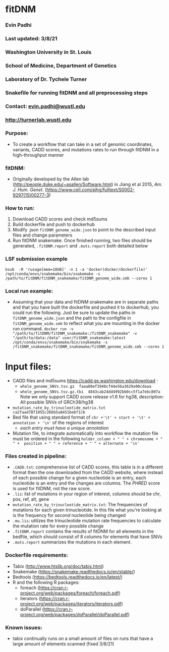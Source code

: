 # fitDNM
### Evin Padhi
### Last updated: 3/8/21
### Washington University in St. Louis
### School of Medicine, Department of Genetics
### Laboratory of Dr. Tychele Turner
### Snakefile for running fitDNM and all preprocessing steps
### Contact: evin.padhi@wustl.edu
### http://turnerlab.wustl.edu


### Purpose:
- To create a workflow that can take in a set of genomic coordinates, variants, CADD scores, and mutations rates to run through fitDNM in a high-throughput manner

### fitDNM:
- Originally developed by the Allen lab (http://people.duke.edu/~asallen/Software.html) in Jiang et al 2015, *Am. J. Hum. Genet.*  (https://www.cell.com/ajhg/fulltext/S0002-9297(15)00277-3)


### How to run:
1. Download CADD scores and check md5sums
2. Build dockerfile and push to dockerhub
3. Modify .json  `fitDNM_genome_wide.json` to point to the described input files and change parameters
4. Run fitDNM snakemake. Once finished running, two files should be generated, `.fitDNM.report` and `.muts.report` both detailed below

### LSF submission example
`bsub  -R 'rusage[mem=10GB]' -n 1 -a 'docker(docker/dockerfile)' /opt/conda/envs/snakemake/bin/snakemake -s /path/to/fitDNM/fitDNM_snakemake/fitDNM_genome_wide.smk --cores 1 `


### Local run example:
- Assuming that your data and fitDNM snakemake are in separate paths and that you have built the dockerfile and pushed it to dockerhub, you could run the following. Just be sure to update the paths in `fitDNM_genome_wide.json` and the path to the configfile in `fitDNM_genome_wide.smk` to reflect what you are mounting in the docker run command.
`docker run -v "/path/to/fitDNM/fitDNM_snakemake:/fitDNM_snakemake" -v "/path/to/data:/data" user/fitDNM_snakemake:latest /opt/conda/envs/snakemake/bin/snakemake -s /fitDNM_snakemake/fitDNM_snakemake/fitDNM_genome_wide.smk --cores 1`


# Input files:
- CADD files and md5sums https://cadd.gs.washington.edu/download :
  - `whole_genome_SNVs.tsv.gz  faaa80ef3948cf44e56a3629a90cdaaa`  
  - `whole_genome_SNVs.tsv.gz.tbi  4843cab24dd4992bb0cc5f1a7ebc807a`
     Note we only support CADD score release v1.6 for hg38, description: All possible SNVs of GRCh38/hg38
- `mutation_rate_by_trinucleotide_matrix.txt ca2faad78f1055c266b5a8451bebf1cb`
- Bed file that using standard format of `chr +'\t' + start + '\t' + annotation + '\n'` of the regions of interest
  - _each entry must have a unique annotation_
- Mutation file, to integrate automatically into workflow the mutation file must be ordered in the following
  `holder_column + " " + chromosome + " " +  position + " " + reference + " " + alternate + '\n'`


### Files created in pipeline:
- `.CADD.txt`: comprehensive list of CADD scores, this table is in a different format then the one downloaded from the CADD website, where instead of each possible change for a given nucleotide is an entry, each nucleotide is an entry and the changes are columns. The _PHRED_ score is used for fitDNM, not the raw score.
- `.lis`: list of mutations in your region of interest, columns should be chr, pos, ref, alt, gene
- `mutation_rate_by_trinucleotide_matrix.txt`: The frequencies of mutations for each given trinucleotide. In this file what you're looking at is the frequency for *second* nucleotide  being changed
- `.mu.lis`: utilizes the trinucleotide mutation rate frequencies to calculate the mutation rate for every possible change
- `.fitDNM.report` contains the results of fitDNM for all elements in the bedfile, which should consist of 8 columns for elements that have SNVs
- `.muts.report` summarizes the mutations in each element.


### Dockerfile requirements:
- Tabix (http://www.htslib.org/doc/tabix.html)
- Snakemake (https://snakemake.readthedocs.io/en/stable/)
- Bedtools (https://bedtools.readthedocs.io/en/latest/)
- R and the following R packages:
  - foreach (https://cran.r-project.org/web/packages/foreach/foreach.pdf)
  - iterators (https://cran.r-project.org/web/packages/iterators/iterators.pdf)
  - doParallel (https://cran.r-project.org/web/packages/doParallel/doParallel.pdf)


### Known issues:
- tabix continually runs on a small amount of files on runs that have a large amount of elements scanned (fixed 3/8/21)
